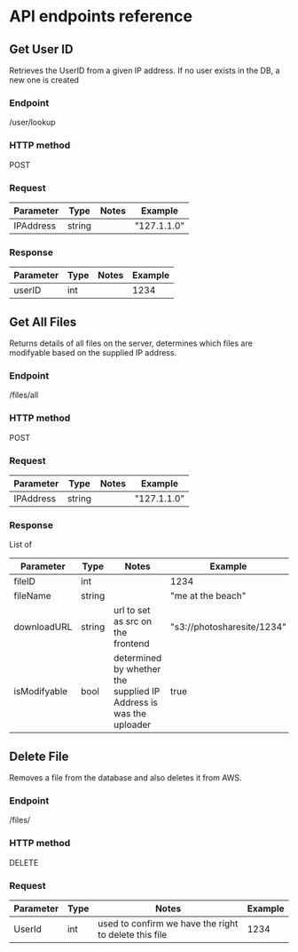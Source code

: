 # API endpoints reference

## Get User ID
Retrieves the UserID from a given IP address. If no user exists in the DB, a new one is created

### Endpoint
<photosharesite-backend>/user/lookup

### HTTP method
POST

### Request
| Parameter | Type   | Notes | Example     |
|-----------|--------|-------|-------------|
| IPAddress | string |       | "127.1.1.0" |

### Response
| Parameter | Type | Notes | Example |
|-----------|------|-------|---------|
| userID    | int  |       | 1234    |

## Get All Files
Returns details of all files on the server, determines which files are modifyable based on the supplied IP address.

### Endpoint
<photosharesite-backend>/files/all

### HTTP method
POST

### Request
| Parameter | Type   | Notes | Example     |
|-----------|--------|-------|-------------|
| IPAddress | string |       | "127.1.1.0" |

### Response
List of

| Parameter    | Type   | Notes                                                             | Example                    |
|--------------|--------|-------------------------------------------------------------------|----------------------------|
| fileID       | int    |                                                                   | 1234                       |
| fileName     | string |                                                                   | "me at the beach"          |
| downloadURL  | string | url to set as src on the frontend                                 | "s3://photosharesite/1234" |
| isModifyable | bool   | determined by whether the supplied IP Address is was the uploader | true                       |

## Delete File
Removes a file from the database and also deletes it from AWS.

### Endpoint
<photosharesite-backend>/files/<file-id>

### HTTP method
DELETE

### Request
| Parameter | Type | Notes                                                 | Example |
|-----------|------|-------------------------------------------------------|---------|
| UserId    | int  | used to confirm we have the right to delete this file | 1234    |